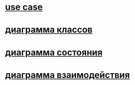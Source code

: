 # [use case](https://disk.yandex.ru/i/hVIe1G1mdbEQ5g)
# [диаграмма классов](https://disk.yandex.ru/i/Ty-WPcm_fKeT2w)
# [диаграмма состояния](https://disk.yandex.ru/i/MH76Dht8W1zFdA)
# [диаграмма взаимодействия](https://disk.yandex.ru/i/wMyWy1i53eDoZw)
